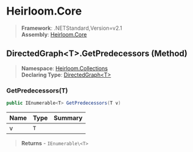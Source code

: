 # Heirloom.Core

> **Framework**: .NETStandard,Version=v2.1  
> **Assembly**: [Heirloom.Core][0]

## DirectedGraph\<T>.GetPredecessors (Method)

> **Namespace**: [Heirloom.Collections][0]  
> **Declaring Type**: [DirectedGraph\<T>][1]

### GetPredecessors(T)

```cs
public IEnumerable<T> GetPredecessors(T v)
```

| Name | Type | Summary |
|------|------|---------|
| v    | `T`  |         |

> **Returns** - `IEnumerable\<T>`

[0]: ../../../Heirloom.Core.md
[1]: ../DirectedGraph[T].md
